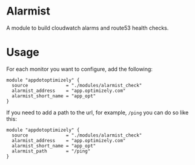 # Alarmist

A module to build cloudwatch alarms and route53 health checks.


# Usage
For each monitor you want to configure, add the following:

```
module "appdotoptimizely" {
  source              = "./modules/alarmist_check"
  alarmist_address    = "app.optimizely.com"
  alarmist_short_name = "app_opt"
}
```

If you need to add a path to the url, for example, `/ping` you can do so like this:

```
module "appdotoptimizely" {
  source              = "./modules/alarmist_check"
  alarmist_address    = "app.optimizely.com"
  alarmist_short_name = "app_opt"
  alarmist_path       = "/ping"
}
```